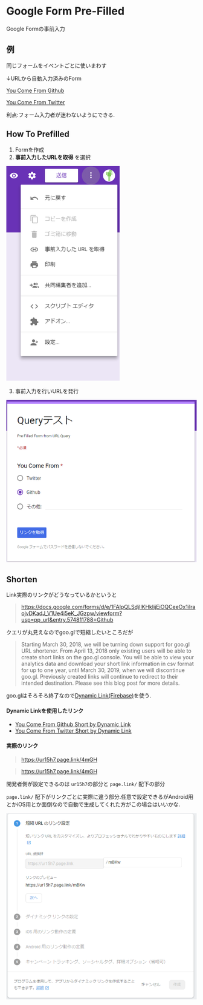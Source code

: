 # Google Form Pre-Filled
Google Formの事前入力

## 例
 同じフォームをイベントごとに使いまわす
 
 ↓URLから自動入力済みのForm
 
 [You Come From Github](https://docs.google.com/forms/d/e/1FAIpQLSdjIlKHkIijEiOQCeeOx1iIraojvDKadJ_V1Ue4i5eK_JGzpw/viewform?usp=pp_url&entry.574811788=Github)
 
 [You Come From Twitter](https://docs.google.com/forms/d/e/1FAIpQLSdjIlKHkIijEiOQCeeOx1iIraojvDKadJ_V1Ue4i5eK_JGzpw/viewform?usp=pp_url&entry.574811788=Twitter)
 
 利点:フォーム入力者が迷わないようにできる.
 
 
## How To Prefilled

1. Formを作成
2. **事前入力したURLを取得** を選択

![](img/setting.png)

3. 事前入力を行いURLを発行

![](img/query.png)  

 
 ## Shorten
 
 Link実際のリンクがどうなっているかというと 

> https://docs.google.com/forms/d/e/1FAIpQLSdjIlKHkIijEiOQCeeOx1iIraojvDKadJ_V1Ue4i5eK_JGzpw/viewform?usp=pp_url&entry.574811788=Github
 
 クエリが丸見えなのでgoo.glで短縮したいところだが
  > Starting March 30, 2018, we will be turning down support for goo.gl URL shortener. From April 13, 2018 only existing users will be able to create short links on the goo.gl console. You will be able to view your analytics data and download your short link information in csv format for up to one year, until March 30, 2019, when we will discontinue goo.gl. Previously created links will continue to redirect to their intended destination. Please see this blog post for more details.
  
  goo.glはそろそろ終了なので[Dynamic Link(Firebase)](https://firebase.google.com/support/guides/url-shortener?hl=ja)を使う.
  
#### Dynamic Linkを使用したリンク
  
 * [You Come From Github Short by Dynamic Link](https://ur15h7.page.link/4mGH)
 * [You Come From Twitter Short by Dynamic Link](https://ur15h7.page.link/4mTwi)
 
####  実際のリンク

 > https://ur15h7.page.link/4mGH
 
 > https://ur15h7.page.link/4mGH
 
 開発者側が設定できるのは `ur15h7`の部分と `page.link/` 配下の部分
 
 `page.link/` 配下がリンクごとに実際に違う部分.任意で設定できるがAndroid用とかiOS用とか面倒なので自動で生成してくれた方がこの場合はいいかな.
 
 ![](img/2019-03-09%2023_59_05-ShortenURL%20–%20Dynamic%20Links%20–%20Firebase%20console.png) 